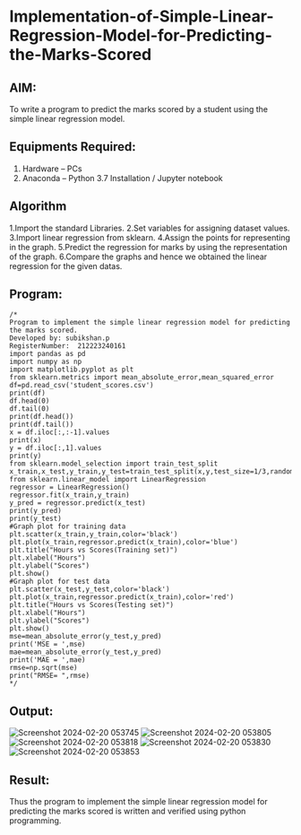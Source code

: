 # Implementation-of-Simple-Linear-Regression-Model-for-Predicting-the-Marks-Scored

## AIM:
To write a program to predict the marks scored by a student using the simple linear regression model.

## Equipments Required:
1. Hardware – PCs
2. Anaconda – Python 3.7 Installation / Jupyter notebook

## Algorithm
1.Import the standard Libraries.
2.Set variables for assigning dataset values.
3.Import linear regression from sklearn.
4.Assign the points for representing in the graph.
5.Predict the regression for marks by using the representation of the graph.
6.Compare the graphs and hence we obtained the linear regression for the given datas.

## Program:
```
/*
Program to implement the simple linear regression model for predicting the marks scored.
Developed by: subikshan.p
RegisterNumber:  212223240161
import pandas as pd
import numpy as np
import matplotlib.pyplot as plt
from sklearn.metrics import mean_absolute_error,mean_squared_error
df=pd.read_csv('student_scores.csv')
print(df)
df.head(0)
df.tail(0)
print(df.head())
print(df.tail())
x = df.iloc[:,:-1].values
print(x)
y = df.iloc[:,1].values
print(y)
from sklearn.model_selection import train_test_split
x_train,x_test,y_train,y_test=train_test_split(x,y,test_size=1/3,random_state=0)
from sklearn.linear_model import LinearRegression
regressor = LinearRegression()
regressor.fit(x_train,y_train)
y_pred = regressor.predict(x_test)
print(y_pred)
print(y_test)
#Graph plot for training data
plt.scatter(x_train,y_train,color='black')
plt.plot(x_train,regressor.predict(x_train),color='blue')
plt.title("Hours vs Scores(Training set)")
plt.xlabel("Hours")
plt.ylabel("Scores")
plt.show()
#Graph plot for test data
plt.scatter(x_test,y_test,color='black')
plt.plot(x_train,regressor.predict(x_train),color='red')
plt.title("Hours vs Scores(Testing set)")
plt.xlabel("Hours")
plt.ylabel("Scores")
plt.show()
mse=mean_absolute_error(y_test,y_pred)
print('MSE = ',mse)
mae=mean_absolute_error(y_test,y_pred)
print('MAE = ',mae)
rmse=np.sqrt(mse)
print("RMSE= ",rmse)
*/
```

## Output:
![Screenshot 2024-02-20 053745](https://github.com/subikshan2006/Implementation-of-Simple-Linear-Regression-Model-for-Predicting-the-Marks-Scored/assets/139841805/c7b4c1eb-7464-4608-a310-71ed5b88d61a)
![Screenshot 2024-02-20 053805](https://github.com/subikshan2006/Implementation-of-Simple-Linear-Regression-Model-for-Predicting-the-Marks-Scored/assets/139841805/ae5c5993-7f97-4eb6-82dd-b87a43e31908)
![Screenshot 2024-02-20 053818](https://github.com/subikshan2006/Implementation-of-Simple-Linear-Regression-Model-for-Predicting-the-Marks-Scored/assets/139841805/11a41a9e-16d3-4f09-839d-4c7a8a2c4c7f)
![Screenshot 2024-02-20 053830](https://github.com/subikshan2006/Implementation-of-Simple-Linear-Regression-Model-for-Predicting-the-Marks-Scored/assets/139841805/cdb111bd-f8f3-46fb-9d9b-8daca535abba)
![Screenshot 2024-02-20 053853](https://github.com/subikshan2006/Implementation-of-Simple-Linear-Regression-Model-for-Predicting-the-Marks-Scored/assets/139841805/f6277768-e378-4d18-ab5c-088976dec162)



## Result:
Thus the program to implement the simple linear regression model for predicting the marks scored is written and verified using python programming.

